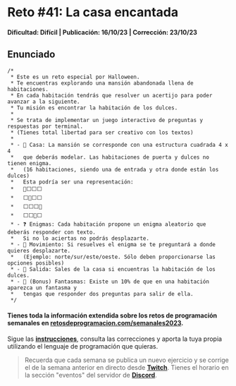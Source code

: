 # Reto #41: La casa encantada
#### Dificultad: Difícil | Publicación: 16/10/23 | Corrección: 23/10/23

## Enunciado

```
/*
 * Este es un reto especial por Halloween.
 * Te encuentras explorando una mansión abandonada llena de habitaciones.
 * En cada habitación tendrás que resolver un acertijo para poder avanzar a la siguiente.
 * Tu misión es encontrar la habitación de los dulces.
 *
 * Se trata de implementar un juego interactivo de preguntas y respuestas por terminal.
 * (Tienes total libertad para ser creativo con los textos)
 *
 * - 🏰 Casa: La mansión se corresponde con una estructura cuadrada 4 x 4
 *   que deberás modelar. Las habitaciones de puerta y dulces no tienen enigma.
 *   (16 habitaciones, siendo una de entrada y otra donde están los dulces)
 *   Esta podría ser una representación:
 *   🚪⬜️⬜️⬜️
 *   ⬜️👻⬜️⬜️
 *   ⬜️⬜️⬜️👻
 *   ⬜️⬜️🍭⬜️
 * - ❓ Enigmas: Cada habitación propone un enigma aleatorio que deberás responder con texto.
 *   Si no lo aciertas no podrás desplazarte.
 * - 🧭 Movimiento: Si resuelves el enigma se te preguntará a donde quieres desplazarte.
 *   (Ejemplo: norte/sur/este/oeste. Sólo deben proporcionarse las opciones posibles)
 * - 🍭 Salida: Sales de la casa si encuentras la habitación de los dulces.
 * - 👻 (Bonus) Fantasmas: Existe un 10% de que en una habitación aparezca un fantasma y
 *   tengas que responder dos preguntas para salir de ella.
 */
```
#### Tienes toda la información extendida sobre los retos de programación semanales en **[retosdeprogramacion.com/semanales2023](https://retosdeprogramacion.com/semanales2023)**.

Sigue las **[instrucciones](../../README.md)**, consulta las correcciones y aporta la tuya propia utilizando el lenguaje de programación que quieras.

> Recuerda que cada semana se publica un nuevo ejercicio y se corrige el de la semana anterior en directo desde **[Twitch](https://twitch.tv/mouredev)**. Tienes el horario en la sección "eventos" del servidor de **[Discord](https://discord.gg/mouredev)**.